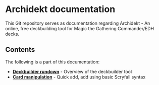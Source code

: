 # Archidekt documentation

This Git repository serves as documentation regarding Archidekt - An online, free deckbuilding tool for Magic the Gathering Commander/EDH decks.

## Contents
The following is a part of this documentation:
- **[Deckbuilder rundown](https://github.com/VitezslavMusil/PDO/blob/main/deck_builder.md)** - Overview of the deckbuilder tool
- **[Card manipulation](https://github.com/VitezslavMusil/PDO/blob/main/card_manipulation.md)** - Quick add, add using basic Scryfall syntax

